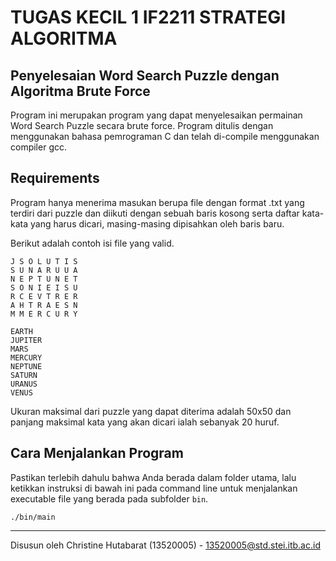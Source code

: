 # TUGAS KECIL 1 IF2211 STRATEGI ALGORITMA
## Penyelesaian Word Search Puzzle dengan Algoritma Brute Force

Program ini merupakan program yang dapat menyelesaikan permainan Word Search Puzzle secara brute force. Program ditulis dengan menggunakan bahasa pemrograman C dan telah di-compile menggunakan compiler gcc.

## Requirements
Program hanya menerima masukan berupa file dengan format .txt yang terdiri dari puzzle dan diikuti dengan sebuah baris kosong serta daftar kata-kata yang harus dicari, masing-masing dipisahkan oleh baris baru.

Berikut adalah contoh isi file yang valid.

    J S O L U T I S 
    S U N A R U U A 
    N E P T U N E T 
    S O N I E I S U 
    R C E V T R E R 
    A H T R A E S N 
    M M E R C U R Y 

    EARTH 
    JUPITER 
    MARS 
    MERCURY 
    NEPTUNE 
    SATURN 
    URANUS 
    VENUS

Ukuran maksimal dari puzzle yang dapat diterima adalah 50x50 dan panjang maksimal kata yang akan dicari ialah sebanyak 20 huruf.

## Cara Menjalankan Program

Pastikan terlebih dahulu bahwa Anda berada dalam folder utama, lalu ketikkan instruksi di bawah ini pada command line untuk menjalankan executable file yang berada pada subfolder `bin`.
```
./bin/main
```

---

Disusun oleh Christine Hutabarat (13520005) - 13520005@std.stei.itb.ac.id